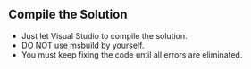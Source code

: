 ## Compile the Solution

- Just let Visual Studio to compile the solution.
- DO NOT use msbuild by yourself.
- You must keep fixing the code until all errors are eliminated.
